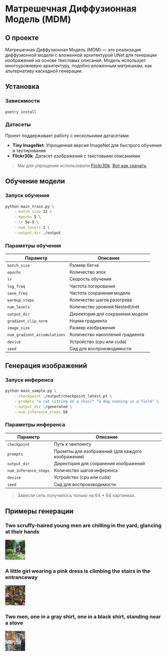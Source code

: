 # Матрешечная Диффузионная Модель (MDM)

## О проекте

Матрешечная Диффузионная Модель (MDM) — это реализация диффузионной модели с вложенной архитектурой UNet для генерации изображений на основе текстовых описаний. Модель использует многоуровневую архитектуру, подобно вложенным матрешкам, как альтернативу каскадной генерации.

## Установка

### Зависимости

```bash
poetry install
```

### Датасеты

Проект поддерживает работу с несколькими датасетами:

- **Tiny ImageNet**: Упрощенная версия ImageNet для быстрого обучения и тестирования
- **Flickr30k**: Датасет изображений с текстовыми описаниями

> Мы для упрощения использовали [Flickr30k](https://paperswithcode.com/dataset/flickr30k). [Вот как скачать](https://github.com/awsaf49/flickr-dataset)

## Обучение модели

### Запуск обучения

```bash
python main_train.py \
    --batch_size 32 \
    --epochs 5 \
    --lr 5e-5 \
    --num_levels 2 \
    --output_dir ./output
```

### Параметры обучения

| Параметр | Описание |
|----------|----------|
| `batch_size` | Размер батча |
| `epochs` | Количество эпох |
| `lr` | Скорость обучения |
| `log_freq` | Частота логирования |
| `save_freq` | Частота сохранения модели |
| `warmup_steps` | Количество шагов разогрева |
| `num_levels` | Количество уровней NestedUnet |
| `output_dir` | Директория для сохранения модели |
| `gradient_clip_norm` | Норма градиента |
| `image_size` | Размер изображения |
| `num_gradient_accumulations` | Количество накоплений градиента |
| `device` | Устройство (cpu или cuda) |
| `seed` | Сид для воспроизводимости |

## Генерация изображений

### Запуск инференса

```bash
python main_sample.py \
    --checkpoint ./output/checkpoint_latest.pt \
    --prompts "a cat sitting on a chair" "a dog running in a field" \
    --output_dir ./generated \
    --num_inference_steps 50
```

### Параметры инференса

| Параметр | Описание |
|----------|----------|
| `checkpoint` | Путь к чекпоинту |
| `prompts` | Промпты для изображений (для каждого изображения) |
| `output_dir` | Директория для сохранения изображений |
| `num_inference_steps` | Количество шагов инференса |
| `device` | Устройство (cpu или cuda) |
| `seed` | Сид для воспроизводимости |

> Завести сеть получилось только на 64 * 64 картинках.

## Примеры генерации

### Two scruffy-haired young men are chilling in the yard, glancing at their hands

![Generated Image 1](./attach/sample_0000.png)

### A little girl wearing a pink dress is climbing the stairs in the entranceway

![Generated Image 2](./attach/sample_0002.png)

### Two men, one in a gray shirt, one in a black shirt, standing near a stove

![Generated Image 3](./attach/sample_0004.png)
